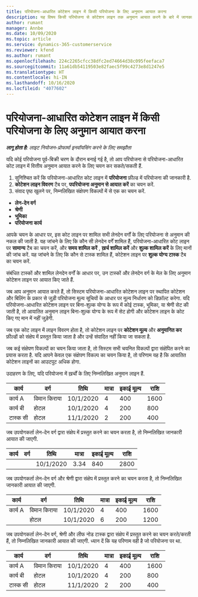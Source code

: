 ```yaml
---
title: परियोजना-आधारित कोटेशन लाइन में किसी परियोजना के लिए अनुमान आयात करना
description: यह विषय किसी परियोजना से कोटेशन लाइन तक अनुमान आयात करने के बारे में जानकारी प्रदान करता है.
author: rumant
manager: Annbe
ms.date: 10/09/2020
ms.topic: article
ms.service: dynamics-365-customerservice
ms.reviewer: kfend
ms.author: rumant
ms.openlocfilehash: 224c2265cfcc38dfc2ed74664d38c095feefaca7
ms.sourcegitcommit: 11a61db54119503e82faec5f99c4273e8d1247e5
ms.translationtype: HT
ms.contentlocale: hi-IN
ms.lasthandoff: 10/16/2020
ms.locfileid: "4077602"
---
```

# <a name="importing-estimates-for-a-project-to-a-project-based-quote-line"></a>परियोजना-आधारित कोटेशन लाइन में किसी परियोजना के लिए अनुमान आयात करना

_**लागू होता है:** लाइट नियोजन-प्रोफार्मा इनवॉयसिंग करने के लिए समझौता_

यदि कोई परियोजना पूर्व-बिक्री चरण के दौरान बनाई गई है, तो आप परियोजना से परियोजना-आधारित कोट लाइन में वित्तीय अनुमान आयात करने के लिए चयन कर सकते/सकती हैं.

1. सुनिश्चित करें कि परियोजना-आधारित कोट लाइन में **परियोजना** फ़ील्ड में परियोजना की जानकारी है.
2. **कोटेशन लाइन विवरण** टैब पर, **पपरियोजना अनुमान से आयात करें** का चयन करें.
3. संवाद पृष्ठ खुलने पर, निम्नलिखित संक्षेपण विकल्पों में से एक का चयन करें.

  - **लेन-देन वर्ग**
  - **श्रेणी**
  - **भूमिका** 
  - **परियोजना कार्य**

आपके चयन के आधार पर, इस कोट लाइन पर शामिल सभी लेनदेन वर्गों के लिए परियोजना से अनुमान की नकल की जाती है. यह जांचने के लिए कि कौन सी लेनदेन वर्गें शामिल हैं, परियोजना-आधारित कोट लाइन पर **सामान्य** टैब का चयन करें, और **समय शामिल करें** , **ख़र्च शामिल करें** और **शुल्क शामिल करें** के लिए मानों की जांच करें.  यह जांचने के लिए कि कौन से टास्क शामिल हैं, कोटेशन लाइन पर **शुल्क योग्य टास्क** टैब का चयन करें.

संबंधित टास्कों और शामिल लेनदेन वर्गों के आधार पर, उन टास्कों और लेनदेन वर्ग के मेल के लिए अनुमान कोटेशन लाइन पर आयात किए जाते हैं.

जब आप अनुमान आयात करते हैं, तो सिस्टम परियोजना-आधारित कोटेशन लाइन पर स्थापित कोटेशन और बिलिंग के प्रकार से जुड़ी परियोजना मूल्य सूचियों के आधार पर मूल्य निर्धारण को डिफ़ॉल्ट करेगा. यदि परियोजना-आधारित कोटेशन लाइन पर बिना-शुल्क योग्य के रूप में कोई टास्क, भूमिका, या श्रेणी सेट की जाती है, तो आयातित अनुमान लाइन बिना-शुल्क योग्य के रूप में सेट होगी और कोटेशन लाइन के कोट किए गए मान में नहीं जुड़ेगी.

जब एक कोट लाइन में लाइन विवरण होता है, तो कोटेशन लाइन पर **कोटेशन मूल्य** और **अनुमानित कर** फ़ील्डों को संक्षेप में प्रस्तुत किया जाता है और उन्हें संपादित नहीं किया जा सकता है.

जब कई संक्षेपण विकल्पों का चयन किया जाता है, तो सिस्टम सभी चयनित विकल्पों द्वारा संक्षेपित करने का प्रयास करता है. यदि आपने केवल एक संक्षेपण विकल्प का चयन किया है, तो परिणाम यह है कि आयातित कोटेशन लाइनों का आउटपुट अधिक होगा.

उदाहरण के लिए, यदि परियोजना में ख़र्चों के लिए निम्नलिखित अनुमान लाइन हैं.

| कार्य | वर्ग | तिथि | मात्रा | इकाई मूल्य | राशि |
| --- | --- | --- | --- | --- | --- |
| कार्य A | विमान किराया | 10/1/2020 | 4 | 400 | 1600 |
| कार्य बी | होटल | 10/1/2020 | 4 | 200 | 800 |
| टास्क सी | होटल | 11/1/2020 | 2 | 200 | 400 |

जब उपयोगकर्ता लेन-देन वर्ग द्वारा संक्षेप में प्रस्तुत करने का चयन करता है, तो निम्नलिखित जानकारी आयात की जाएगी.

| कार्य | वर्ग | तिथि | मात्रा | इकाई मूल्य | राशि |
| --- | --- | --- | --- | --- | --- |
|||10/1/2020 | 3.34 | 840 | 2800 |

जब उपयोगकर्ता लेन-देन वर्ग और श्रेणी द्वारा संक्षेप में प्रस्तुत करने का चयन करता है, तो निम्नलिखित जानकारी आयात की जाएगी.

| कार्य | वर्ग | तिथि | मात्रा | इकाई मूल्य | राशि |
| --- | --- | --- | --- | --- | --- |
| कार्य A | विमान किराया | 10/1/2020 | 4 | 400 | 1600 |
| | होटल | 10/1/2020 | 6 | 200 | 1200 |

जब उपयोगकर्ता लेन-देन वर्ग, श्रेणी और लीफ नोड टास्क द्वारा संक्षेप में प्रस्तुत करने का चयन करते/करती हैं, तो निम्नलिखित जानकारी आयात की जाएगी. ध्यान दें कि यह परिणाम वही है जो परियोजना पर था.

| कार्य | वर्ग | तिथि | मात्रा | इकाई मूल्य | राशि |
| --- | --- | --- | --- | --- | --- |
| कार्य A | विमान किराया | 10/1/2020 | 4 | 400 | 1600 |
| कार्य बी | होटल | 10/1/2020 | 4 | 200 | 800 |
| टास्क सी | होटल | 11/1/2020 | 2 | 200 | 400 |
